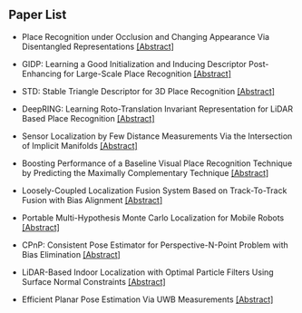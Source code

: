 ## Paper List

- Place Recognition under Occlusion and Changing Appearance Via Disentangled Representations
[[Abstract]](https://events.infovaya.com/presentation?id=91007)

- GIDP: Learning a Good Initialization and Inducing Descriptor Post-Enhancing for Large-Scale Place Recognition
[[Abstract]](https://events.infovaya.com/presentation?id=91010)

- STD: Stable Triangle Descriptor for 3D Place Recognition
[[Abstract]](https://events.infovaya.com/presentation?id=91013)

- DeepRING: Learning Roto-Translation Invariant Representation for LiDAR Based Place Recognition
[[Abstract]](https://events.infovaya.com/presentation?id=91016)

- Sensor Localization by Few Distance Measurements Via the Intersection of Implicit Manifolds
[[Abstract]](https://events.infovaya.com/presentation?id=91019)

- Boosting Performance of a Baseline Visual Place Recognition Technique by Predicting the Maximally Complementary Technique
[[Abstract]](https://events.infovaya.com/presentation?id=91022)

- Loosely-Coupled Localization Fusion System Based on Track-To-Track Fusion with Bias Alignment
[[Abstract]](https://events.infovaya.com/presentation?id=91025)

- Portable Multi-Hypothesis Monte Carlo Localization for Mobile Robots
[[Abstract]](https://events.infovaya.com/presentation?id=91028)

- CPnP: Consistent Pose Estimator for Perspective-N-Point Problem with Bias Elimination
[[Abstract]](https://events.infovaya.com/presentation?id=91031)

- LiDAR-Based Indoor Localization with Optimal Particle Filters Using Surface Normal Constraints
[[Abstract]](https://events.infovaya.com/presentation?id=91034)

- Efficient Planar Pose Estimation Via UWB Measurements
[[Abstract]](https://events.infovaya.com/presentation?id=91037)

